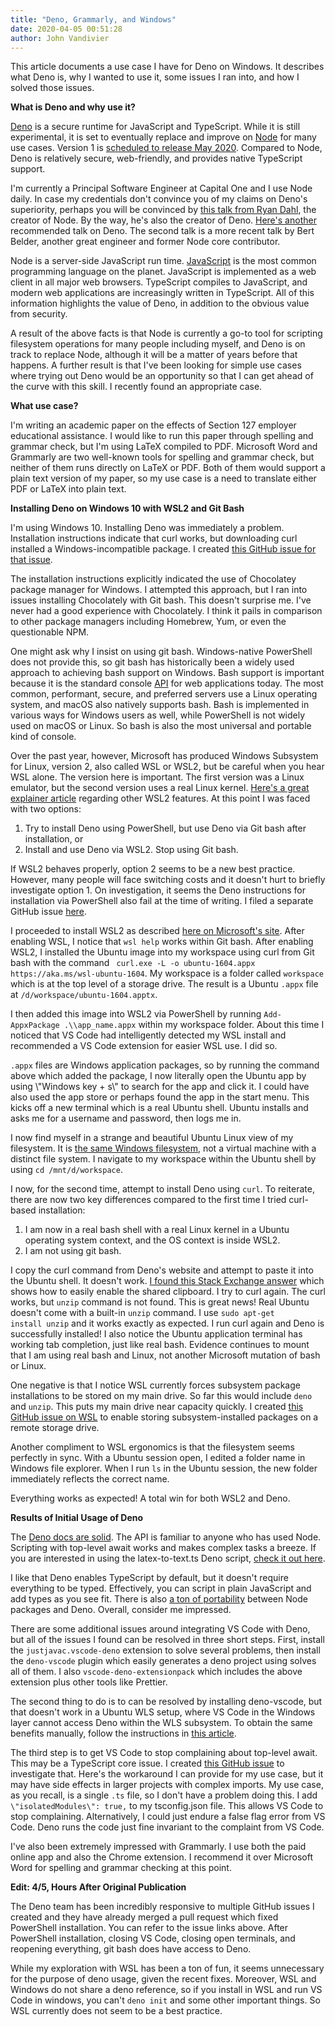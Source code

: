```yaml
---
title: "Deno, Grammarly, and Windows"
date: 2020-04-05 00:51:28
author: John Vandivier
---
```




<!-- wp:paragraph -->
<p>This article documents a use case I have for Deno on Windows. It describes what Deno is, why I wanted to use it, some issues I ran into, and how I solved those issues.</p>
<!-- /wp:paragraph -->

<!-- wp:paragraph -->
<p><strong>What is Deno and why use it?</strong></p>
<!-- /wp:paragraph -->

<!-- wp:paragraph -->
<p><a href=\"https://deno.land/\">Deno</a> is a secure runtime for JavaScript and TypeScript. While it is still experimental, it is set to eventually replace and improve on <a href=\"https://nodejs.org/en/about/\">Node</a> for many use cases. Version 1 is <a href=\"https://github.com/denoland/deno/issues/2473\">scheduled to release May 2020</a>. Compared to Node, Deno is relatively secure, web-friendly, and provides native TypeScript support.</p>
<!-- /wp:paragraph -->

<!-- wp:paragraph -->
<p>I'm currently a Principal Software Engineer at Capital One and I use Node daily. In case my credentials don't convince you of my claims on Deno's superiority, perhaps you will be convinced by <a href=\"https://www.youtube.com/watch?v=1gIiZfSbEAE\">this talk from Ryan Dahl</a>, the creator of Node. By the way, he's also the creator of Deno. <a href=\"https://www.youtube.com/watch?v=lcoU9jtsK24\">Here's another</a> recommended talk on Deno. The second talk is a more recent talk by Bert Belder, another great engineer and former Node core contributor.</p>
<!-- /wp:paragraph -->

<!-- wp:paragraph -->
<p>Node is a server-side JavaScript run time. <a href=\"https://www.statista.com/statistics/793628/worldwide-developer-survey-most-used-languages/\">JavaScript</a> is the most common programming language on the planet. JavaScript is implemented as a web client in all major web browsers. TypeScript compiles to JavaScript, and modern web applications are increasingly written in TypeScript. All of this information highlights the value of Deno, in addition to the obvious value from security.</p>
<!-- /wp:paragraph -->

<!-- wp:paragraph -->
<p>A result of the above facts is that Node is currently a go-to tool for scripting filesystem operations for many people including myself, and Deno is on track to replace Node, although it will be a matter of years before that happens. A further result is that I've been looking for simple use cases where trying out Deno would be an opportunity so that I can get ahead of the curve with this skill. I recently found an appropriate case.</p>
<!-- /wp:paragraph -->

<!-- wp:paragraph -->
<p><strong>What use case?</strong></p>
<!-- /wp:paragraph -->

<!-- wp:paragraph -->
<p>I'm writing an academic paper on the effects of Section 127 employer educational assistance. I would like to run this paper through spelling and grammar check, but I'm using LaTeX compiled to PDF. Microsoft Word and Grammarly are two well-known tools for spelling and grammar check, but neither of them runs directly on LaTeX or PDF. Both of them would support a plain text version of my paper, so my use case is a need to translate either PDF or LaTeX into plain text.</p>
<!-- /wp:paragraph -->

<!-- wp:paragraph -->
<p><strong>Installing Deno on Windows 10 with WSL2 and Git Bash</strong></p>
<!-- /wp:paragraph -->

<!-- wp:paragraph -->
<p>I'm using Windows 10. Installing Deno was immediately a problem. Installation instructions indicate that curl works, but downloading curl installed a Windows-incompatible package. I created <a href=\"https://github.com/denoland/deno_install/issues/102\">this GitHub issue for that issue</a>.</p>
<!-- /wp:paragraph -->

<!-- wp:paragraph -->
<p>The installation instructions explicitly indicated the use of Chocolatey package manager for Windows. I attempted this approach, but I ran into issues installing Chocolately with Git bash. This doesn't surprise me. I've never had a good experience with Chocolately. I think it pails in comparison to other package managers including Homebrew, Yum, or even the questionable NPM.</p>
<!-- /wp:paragraph -->

<!-- wp:paragraph -->
<p>One might ask why I insist on using git bash. Windows-native PowerShell does not provide this, so git bash has historically been a widely used approach to achieving bash support on Windows. Bash support is important because it is the standard console <a href=\"https://en.wikipedia.org/wiki/Application_programming_interface\">API</a> for web applications today. The most common, performant, secure, and preferred servers use a Linux operating system, and macOS also natively supports bash. Bash is implemented in various ways for Windows users as well, while PowerShell is not widely used on macOS or Linux. So bash is also the most universal and portable kind of console.</p>
<!-- /wp:paragraph -->

<!-- wp:paragraph -->
<p>Over the past year, however, Microsoft has produced Windows Subsystem for Linux, version 2, also called WSL or WSL2, but be careful when you hear WSL alone. The version here is important. The first version was a Linux emulator, but the second version uses a real Linux kernel. <a href=\"https://devblogs.microsoft.com/commandline/wsl2-will-be-generally-available-in-windows-10-version-2004/\">Here's a great explainer article</a> regarding other WSL2 features. At this point I was faced with two options:</p>
<!-- /wp:paragraph -->

<!-- wp:list {\"ordered\":true} -->
<ol><li>Try to install Deno using PowerShell, but use Deno via Git bash after installation, or</li><li>Install and use Deno via WSL2. Stop using Git bash.</li></ol>
<!-- /wp:list -->

<!-- wp:paragraph -->
<p>If WSL2 behaves properly, option 2 seems to be a new best practice. However, many people will face switching costs and it doesn't hurt to briefly investigate option 1. On investigation, it seems the Deno instructions for installation via PowerShell also fail at the time of writing. I filed a separate GitHub issue <a href=\"https://github.com/denoland/deno_install/issues/103\">here</a>.</p>
<!-- /wp:paragraph -->

<!-- wp:paragraph -->
<p>I proceeded to install WSL2 as described <a href=\"https://docs.microsoft.com/en-us/windows/wsl/install-win10\">here on Microsoft's site</a>. After enabling WSL, I notice that <code>wsl help</code> works within Git bash. After enabling WSL2, I installed the Ubuntu image into my workspace using curl from Git bash with the command <code> curl.exe -L -o ubuntu-1604.appx https://aka.ms/wsl-ubuntu-1604</code>. My workspace is a folder called <code>workspace</code> which is at the top level of a storage drive. The result is a Ubuntu <code>.appx</code> file at <code>/d/workspace/ubuntu-1604.apptx</code>.</p>
<!-- /wp:paragraph -->

<!-- wp:paragraph -->
<p>I then added this image into WSL2 via PowerShell by running <code>Add-AppxPackage .\\app_name.appx</code> within my workspace folder. About this time I noticed that VS Code had intelligently detected my WSL install and recommended a VS Code extension for easier WSL use. I did so.</p>
<!-- /wp:paragraph -->

<!-- wp:paragraph -->
<p><code>.appx</code> files are Windows application packages, so by running the command above which added the package, I now literally open the Ubuntu app by using \"Windows key + s\" to search for the app and click it. I could have also used the app store or perhaps found the app in the start menu. This kicks off a new terminal which is a real Ubuntu shell. Ubuntu installs and asks me for a username and password, then logs me in.</p>
<!-- /wp:paragraph -->

<!-- wp:paragraph -->
<p>I now find myself in a strange and beautiful Ubuntu Linux view of my filesystem. It is <a href=\"https://superuser.com/questions/1185033/what-is-the-home-directory-on-windows-subsystem-for-linux\">the same Windows filesystem</a>, not a virtual machine with a distinct file system. I navigate to my workspace within the Ubuntu shell by using <code>cd /mnt/d/workspace</code>.</p>
<!-- /wp:paragraph -->

<!-- wp:paragraph -->
<p>I now, for the second time, attempt to install Deno using <code>curl</code>. To reiterate, there are now two key differences compared to the first time I tried curl-based installation:</p>
<!-- /wp:paragraph -->

<!-- wp:list {\"ordered\":true} -->
<ol><li>I am now in a real bash shell with a real Linux kernel in a Ubuntu operating system context, and the OS context is inside WSL2.</li><li>I am not using git bash.</li></ol>
<!-- /wp:list -->

<!-- wp:paragraph -->
<p>I copy the curl command from Deno's website and attempt to paste it into the Ubuntu shell. It doesn't work. <a href=\"https://superuser.com/a/1439881/859670\">I found this Stack Exchange answer</a> which shows how to easily enable the shared clipboard. I try to curl again. The curl works, but <code>unzip</code> command is not found. This is great news! Real Ubuntu doesn't come with a built-in <code>unzip</code> command. I use <code>sudo apt-get install&nbsp;unzip</code> and it works exactly as expected. I run curl again and Deno is successfully installed! I also notice the Ubuntu application terminal has working tab completion, just like real bash. Evidence continues to mount that I am using real bash and Linux, not another Microsoft mutation of bash or Linux.</p>
<!-- /wp:paragraph -->

<!-- wp:paragraph -->
<p>One negative is that I notice WSL currently forces subsystem package installations to be stored on my main drive. So far this would include <code>deno</code> and <code>unzip</code>. This puts my main drive near capacity quickly. I created <a href=\"https://github.com/microsoft/WSL/issues/5044\">this GitHub issue on WSL</a> to enable storing subsystem-installed packages on a remote storage drive.</p>
<!-- /wp:paragraph -->

<!-- wp:paragraph -->
<p>Another compliment to WSL ergonomics is that the filesystem seems perfectly in sync. With a Ubuntu session open, I edited a folder name in Windows file explorer. When I run <code>ls</code> in the Ubuntu session, the new folder immediately reflects the correct name.</p>
<!-- /wp:paragraph -->

<!-- wp:paragraph -->
<p>Everything works as expected! A total win for both WSL2 and Deno.</p>
<!-- /wp:paragraph -->

<!-- wp:paragraph -->
<p><strong>Results of Initial Usage of Deno</strong></p>
<!-- /wp:paragraph -->

<!-- wp:paragraph -->
<p>The <a href=\"https://deno.land/typedoc/index.html\">Deno docs are solid</a>. The API is familiar to anyone who has used Node. Scripting with top-level await works and makes complex tasks a breeze. If you are interested in using the latex-to-text.ts Deno script, <a href=\"https://github.com/Vandivier/research-dissertation-case-for-alt-ed/blob/master/papers/section-127-effects/deno/tex-to-text.ts\">check it out here</a>.</p>
<!-- /wp:paragraph -->

<!-- wp:paragraph -->
<p>I like that Deno enables TypeScript by default, but it doesn't require everything to be typed. Effectively, you can script in plain JavaScript and add types as you see fit. There is also <a href=\"https://github.com/denoland/deno/issues/1397\">a ton of portability</a> between Node packages and Deno. Overall, consider me impressed.</p>
<!-- /wp:paragraph -->

<!-- wp:paragraph -->
<p>There are some additional issues around integrating VS Code with Deno, but all of the issues I found can be resolved in three short steps. First, install the <code>justjavac.vscode-deno</code> extension to solve several problems, then install the <code>deno-vscode</code> plugin which easily generates a deno project using  solves all of them. I also <code>vscode-deno-extensionpack</code> which includes the above extension plus other tools like Prettier.</p>
<!-- /wp:paragraph -->

<!-- wp:paragraph -->
<p>The second thing to do is to can be resolved by installing deno-vscode, but that doesn't work in a Ubuntu WLS setup, where VS Code in the Windows layer cannot access Deno within the WLS subsystem. To obtain the same benefits manually, follow the instructions in <a href=\"https://medium.com/@kitsonk/develop-with-deno-and-visual-studio-code-225ce7c5b1ba\">this article</a>.</p>
<!-- /wp:paragraph -->

<!-- wp:paragraph -->
<p>The third step is to get VS Code to stop complaining about top-level await. This may be a TypeScript core issue. I created <a href=\"https://github.com/microsoft/TypeScript/issues/37794\">this GitHub issue</a> to investigate that. Here's the workaround I can provide for my use case, but it may have side effects in larger projects with complex imports. My use case, as you recall, is a single <code>.ts</code> file, so I don't have a problem doing this. I add <code>\"isolatedModules\":&nbsp;true,</code> to my tsconfig.json file. This allows VS Code to stop complaining. Alternatively, I could just endure a false flag error from VS Code. Deno runs the code just fine invariant to the complaint from VS Code.</p>
<!-- /wp:paragraph -->

<!-- wp:paragraph -->
<p>I've also been extremely impressed with Grammarly. I use both the paid online app and also the Chrome extension. I recommend it over Microsoft Word for spelling and grammar checking at this point.</p>
<!-- /wp:paragraph -->

<!-- wp:paragraph -->
<p><strong>Edit: 4/5, Hours After Original Publication</strong></p>
<!-- /wp:paragraph -->

<!-- wp:paragraph -->
<p>The Deno team has been incredibly responsive to multiple GitHub issues I created and they have already merged a pull request which fixed PowerShell installation. You can refer to the issue links above. After PowerShell installation, closing VS Code, closing open terminals, and reopening everything, git bash does have access to Deno.</p>
<!-- /wp:paragraph -->

<!-- wp:paragraph -->
<p>While my exploration with WSL has been a ton of fun, it seems unnecessary for the purpose of deno usage, given the recent fixes. Moreover, WSL and Windows do not share a deno reference, so if you install in WSL and run VS Code in windows, you can't <code>deno init</code> and some other important things. So WSL currently does not seem to be a best practice.</p>
<!-- /wp:paragraph -->